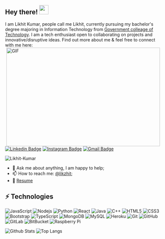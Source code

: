 ## Hey there! <img src="https://raw.githubusercontent.com/aemmadi/aemmadi/master/wave.gif" width="30px">

I am Likhit Kumar, people call me Likhit, currently pursuing my bachelor's degree majoring in Information Technology from [Government colleage of Technology](https://gct.ac.in/). I am a tech enthusiast open to collaborating on projects and innovative/disruptive ideas. Find out more about me & feel free to connect with me here: 
<img align="right" alt="GIF" src="https://nostalgic-swanson-a007fd.netlify.app/img/programmer.gif" width="500" height="320" />

[![Linkedin Badge](https://img.shields.io/badge/-likhitkumar-blue?style=flat-square&logo=Linkedin&logoColor=white&link=https://www.linkedin.com/in/likhit-kumar/)](https://www.linkedin.com/in/likhit-kumar/)
[![Instagram Badge](https://img.shields.io/badge/-likzhit-purple?style=flat-square&logo=instagram&logoColor=white&link=https://www.instagram.com/likzhit/)](https://www.instagram.com/likzhit/)
[![Gmail Badge](https://img.shields.io/badge/-likhitkumarvp@gmail.com-c14438?style=flat-square&logo=Gmail&logoColor=white&link=mailto:likhitkumarvp@gmail.com)](mailto:likhitkumarvp@gmail.com)
<p align=left> <img src=https://komarev.com/ghpvc/?username=Likhit-Kumar alt=Likhit-Kumar /> </p>


- 💬 Ask me about anything, I am happy to help;
- 📫 How to reach me: [@likzhit](https://www.instagram.com/likzhit/);
- 📝 [Resume](https://www.linkedin.com/in/likhit-kumar/)

## ⚡ Technologies

![JavaScript](https://img.shields.io/badge/-JavaScript-black?style=flat-square&logo=javascript)
![Nodejs](https://img.shields.io/badge/-Nodejs-black?style=flat-square&logo=Node.js)
![Python](https://img.shields.io/badge/-Python-black?style=flat-square&logo=Python)
![React](https://img.shields.io/badge/-React-black?style=flat-square&logo=react)
![Java](https://img.shields.io/badge/-java-E34A86?style=flat-square&logo=java)
![C++](https://img.shields.io/badge/-C++-00599C?style=flat-square&logo=c)
![HTML5](https://img.shields.io/badge/-HTML5-E34F26?style=flat-square&logo=html5&logoColor=white)
![CSS3](https://img.shields.io/badge/-CSS3-1572B6?style=flat-square&logo=css3)
![Bootstrap](https://img.shields.io/badge/-Bootstrap-563D7C?style=flat-square&logo=bootstrap)
![TypeScript](https://img.shields.io/badge/-TypeScript-007ACC?style=flat-square&logo=typescript)
![MongoDB](https://img.shields.io/badge/-MongoDB-black?style=flat-square&logo=mongodb)
![MySQL](https://img.shields.io/badge/-MySQL-black?style=flat-square&logo=mysql)
![Heroku](https://img.shields.io/badge/-Heroku-430098?style=flat-square&logo=heroku)
![Git](https://img.shields.io/badge/-Git-black?style=flat-square&logo=git)
![GitHub](https://img.shields.io/badge/-GitHub-181717?style=flat-square&logo=github)
![GitLab](https://img.shields.io/badge/-GitLab-FCA121?style=flat-square&logo=gitlab)
![BitBucket](https://img.shields.io/badge/-BitBucket-darkblue?style=flat-square&logo=bitbucket)
![Raspberry Pi](https://img.shields.io/badge/-Raspberry%20Pi-C51A4A?style=flat-square&logo=Raspberry-Pi)

![Github Stats](https://github-readme-stats.vercel.app/api?username=Likhit-Kumar&count_private=true&show_icons=true&include_all_commits=true)
![Top Langs](https://github-readme-stats.vercel.app/api/top-langs/?username=Likhit-Kumar&hide=TeX&layout=compact)





